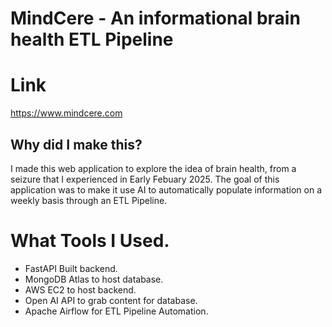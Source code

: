 # MindCere - An informational brain health ETL Pipeline

# Link 
https://www.mindcere.com

## Why did I make this?
I made this web application to explore the idea of brain health, from a seizure that I experienced in Early Febuary 2025. 
The goal of this application was to make it use AI to automatically populate information on a weekly basis through an ETL Pipeline. 

# What Tools I Used.
- FastAPI Built backend. 
- MongoDB Atlas to host database. 
- AWS EC2 to host backend.
- Open AI API to grab content for database.
- Apache Airflow for ETL Pipeline Automation. 
